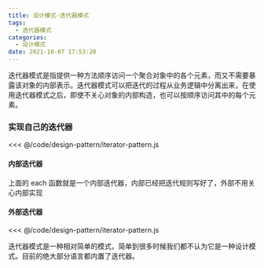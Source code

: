 ```yaml
---
title: 设计模式-迭代器模式
tags:
  - 迭代器模式
categories:
  - 设计模式
date: 2021-10-07 17:53:20
---
```


迭代器模式是指提供一种方法顺序访问一个聚合对象中的各个元素，而又不需要暴露该对象的内部表示。迭代器模式可以把迭代的过程从业务逻辑中分离出来，在使用迭代器模式之后，即使不关心对象的内部构造，也可以按顺序访问其中的每个元素。

<!-- more -->

### 实现自己的迭代器

<<< @/code/design-pattern/iterator-pattern.js

<!-- {% include_code to:12 lang:javascript design-pattern/iterator-pattern.js %} -->

#### 内部迭代器

上面的 each 函数就是一个内部迭代器，内部已经把迭代规则写好了，外部不用关心内部实现

#### 外部迭代器

<<< @/code/design-pattern/iterator-pattern.js

<!-- {% include_code from:13 lang:javascript design-pattern/iterator-pattern.js %} -->

迭代器模式是一种相对简单的模式，简单到很多时候我们都不认为它是一种设计模式。目前的绝大部分语言都内置了迭代器。
